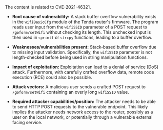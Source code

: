 The content is related to CVE-2021-46321.

- **Root cause of vulnerability:** A stack buffer overflow vulnerability exists in the `wifiBasicCfg` module of the Tenda router's firmware. The program reads user input from the `wifiSSID` parameter of a POST request to `/goform/setWifi` without checking its length. This unchecked input is then used in `sprintf` or `strcpy` functions, leading to a buffer overflow.

- **Weaknesses/vulnerabilities present:** Stack-based buffer overflow due to missing input validation. Specifically, the `wifiSSID` parameter is not length-checked before being used in string manipulation functions.

- **Impact of exploitation:**  Exploitation can lead to a denial of service (DoS) attack. Furthermore, with carefully crafted overflow data, remote code execution (RCE) could also be possible.

- **Attack vectors:** A malicious user sends a crafted POST request to `/goform/setWifi` containing an overly long `wifiSSID` value.

- **Required attacker capabilities/position:** The attacker needs to be able to send HTTP POST requests to the vulnerable endpoint. This likely implies the attacker needs network access to the router, possibly as a user on the local network, or potentially through a vulnerable external facing service.